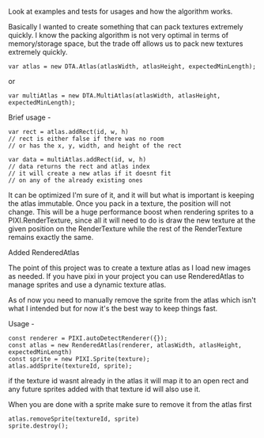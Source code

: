 Look at examples and tests for usages and how the algorithm works.

Basically I wanted to create something that can pack textures
extremely quickly. I know the packing algorithm is not very optimal 
in terms of memory/storage space, but the trade off allows us to pack 
new textures extremely quickly. 

    var atlas = new DTA.Atlas(atlasWidth, atlasHeight, expectedMinLength);

or 

    var multiAtlas = new DTA.MultiAtlas(atlasWidth, atlasHeight, expectedMinLength);


Brief usage - 


    var rect = atlas.addRect(id, w, h)
    // rect is either false if there was no room
    // or has the x, y, width, and height of the rect
    
    var data = multiAtlas.addRect(id, w, h)
    // data returns the rect and atlas index 
    // it will create a new atlas if it doesnt fit
    // on any of the already existing ones

It can be optimized I'm sure of it, and it will but what 
is important is keeping the atlas immutable. Once you pack 
in a texture, the position will not change. This will be a huge
performance boost when rendering sprites to a PIXI.RenderTexture,
since all it will need to do is draw
the new texture at the given position on the RenderTexture
while the rest of the RenderTexture remains exactly the same.


Added RenderedAtlas 

The point of this project was to create a texture atlas as I load new
images as needed. If you have pixi in your project you can use RenderedAtlas 
to manage sprites and use a dynamic texture atlas.

As of now you need to manually remove the sprite from the atlas 
which isn't what I intended but for now it's the best way to keep things 
fast.

Usage - 
    
    const renderer = PIXI.autoDetectRenderer({});
    const atlas = new RenderedAtlas(renderer, atlasWidth, atlasHeight, expectedMinLength)
    const sprite = new PIXI.Sprite(texture);
    atlas.addSprite(textureId, sprite);
    
if the texture id wasnt already in the atlas it will map it to an open rect
and any future sprites added with that texture id will also use it.

When you are done with a sprite make sure to remove it from
the atlas first
    
    atlas.removeSprite(textureId, sprite)
    sprite.destroy();